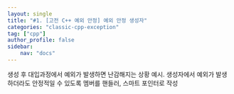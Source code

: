 ```yaml
---
layout: single
title: "#1. [고전 C++ 예외 안정] 예외 안정 생성자"
categories: "classic-cpp-exception"
tag: ["cpp"]
author_profile: false
sidebar: 
    nav: "docs"
---
```


생성 후 대입과정에서 예외가 발생하면 난감해지는 상황 예시. 
생성자에서 예외가 발생하더라도 안정적일 수 있도록 멤버를 핸들러, 스마트 포인터로 작성